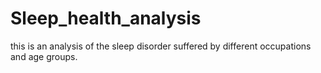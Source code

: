 # Sleep_health_analysis
this is an analysis of the sleep disorder suffered by different occupations and age groups.
